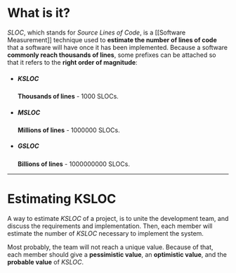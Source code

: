 # What is it?

*SLOC*, which stands for *Source Lines of Code*, is a [[Software Measurement]] technique used to **estimate the number of lines of code** that a software will have once it has been implemented.
Because a software **commonly reach thousands of lines**, some prefixes can be attached so that it refers to the **right order of magnitude**:

- ##### KSLOC
	**Thousands of lines** - 1000 SLOCs.
- ##### MSLOC
	**Millions of lines** - 1000000 SLOCs.
- ##### GSLOC
	**Billions of lines** - 1000000000 SLOCs.

___
# Estimating KSLOC

A way to estimate *KSLOC* of a project, is to unite the development team, and discuss the requirements and implementation. Then, each member will estimate the number of *KSLOC* necessary to implement the system.

Most probably, the team will not reach a unique value. Because of that, each member should give a **pessimistic value**, an **optimistic value**, and the **probable value** of *KSLOC*.